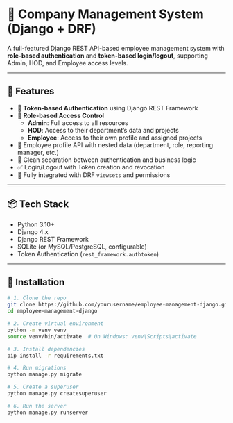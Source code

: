 # 🏢 Company Management System (Django + DRF)

A full-featured Django REST API-based employee management system with **role-based authentication** and **token-based login/logout**, supporting Admin, HOD, and Employee access levels.

---

## 🚀 Features

- 🔐 **Token-based Authentication** using Django REST Framework
- 👥 **Role-based Access Control**
  - **Admin**: Full access to all resources
  - **HOD**: Access to their department’s data and projects
  - **Employee**: Access to their own profile and assigned projects
- 📄 Employee profile API with nested data (department, role, reporting manager, etc.)
- 🧩 Clean separation between authentication and business logic
- ✅ Login/Logout with Token creation and revocation
- 🔧 Fully integrated with DRF `viewsets` and permissions

---

## 📦 Tech Stack

- Python 3.10+
- Django 4.x
- Django REST Framework
- SQLite (or MySQL/PostgreSQL, configurable)
- Token Authentication (`rest_framework.authtoken`)

---

## 🔧 Installation

```bash
# 1. Clone the repo
git clone https://github.com/yourusername/employee-management-django.git
cd employee-management-django

# 2. Create virtual environment
python -m venv venv
source venv/bin/activate  # On Windows: venv\Scripts\activate

# 3. Install dependencies
pip install -r requirements.txt

# 4. Run migrations
python manage.py migrate

# 5. Create a superuser
python manage.py createsuperuser

# 6. Run the server
python manage.py runserver
